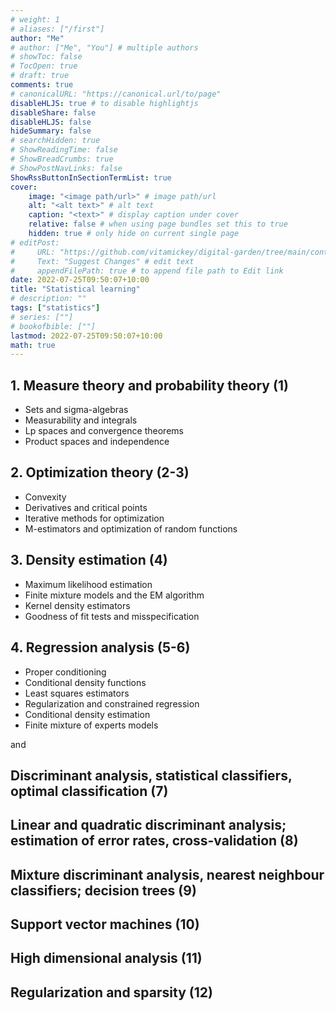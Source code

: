 ```yaml
---
# weight: 1
# aliases: ["/first"]
author: "Me"
# author: ["Me", "You"] # multiple authors
# showToc: false
# TocOpen: true
# draft: true
comments: true
# canonicalURL: "https://canonical.url/to/page"
disableHLJS: true # to disable highlightjs
disableShare: false
disableHLJS: false
hideSummary: false
# searchHidden: true
# ShowReadingTime: false
# ShowBreadCrumbs: true
# ShowPostNavLinks: false
ShowRssButtonInSectionTermList: true
cover:
    image: "<image path/url>" # image path/url
    alt: "<alt text>" # alt text
    caption: "<text>" # display caption under cover
    relative: false # when using page bundles set this to true
    hidden: true # only hide on current single page
# editPost:
#     URL: "https://github.com/vitamickey/digital-garden/tree/main/content"
#     Text: "Suggest Changes" # edit text
#     appendFilePath: true # to append file path to Edit link
date: 2022-07-25T09:50:07+10:00
title: "Statistical learning"
# description: ""
tags: ["statistics"]
# series: [""]
# bookofbible: [""]
lastmod: 2022-07-25T09:50:07+10:00
math: true
---
```


## 1. Measure theory and probability theory (1)

- Sets and sigma-algebras
- Measurability and integrals
- Lp spaces and convergence theorems
- Product spaces and independence

## 2. Optimization theory (2-3)

- Convexity
- Derivatives and critical points
- Iterative methods for optimization
- M-estimators and optimization of random functions

## 3. Density estimation (4)

- Maximum likelihood estimation
- Finite mixture models and the EM algorithm
- Kernel density estimators
- Goodness of fit tests and misspecification

## 4. Regression analysis (5-6)

- Proper conditioning
- Conditional density functions
- Least squares estimators
- Regularization and constrained regression
- Conditional density estimation
- Finite mixture of experts models

[^axler]: Chapters 2, 3, 5, 6 and 12 of Axler <https://link.springer.com/book/10.1007/978-3-030-33143-6>

and

[^lange]: Chapters 1, 2, 4, 6, 8, and 9 of Lange
<https://link.springer.com/book/10.1007/978-1-4614-5838-8>

## Discriminant analysis, statistical classifiers, optimal classification (7)

## Linear and quadratic discriminant analysis; estimation of error rates, cross-validation (8)

## Mixture discriminant analysis, nearest neighbour classifiers; decision trees (9)

## Support vector machines (10)

## High dimensional analysis (11)

## Regularization and sparsity (12)
